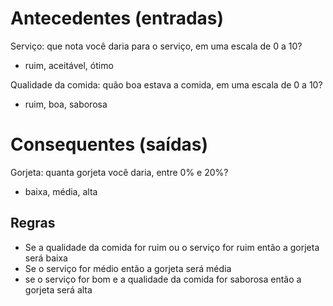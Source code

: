 # Antecedentes (entradas)

Serviço: que nota você daria para o serviço, em uma escala de 0 a 10?

- ruim, aceitável, ótimo

Qualidade da comida: quão boa estava a comida, em uma escala de 0 a 10?

- ruim, boa, saborosa

# Consequentes (saídas)

Gorjeta: quanta gorjeta você daria, entre 0% e 20%?

- baixa, média, alta

## Regras

- Se a qualidade da comida for ruim ou o serviço for ruim então a gorjeta será baixa
- Se o serviço for médio então a gorjeta será média
- se o serviço for bom e a qualidade da comida for saborosa então a gorjeta será alta
